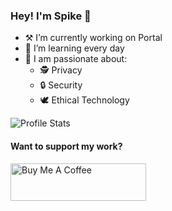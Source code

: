 ### Hey! I'm Spike :wave:

- ⚒️ I’m currently working on Portal
- 🌱 I’m learning every day
- 🧠 I am passionate about:
  - 🕵️ Privacy
  - 🔒 Security
  - 🕊️ Ethical Technology


![Profile Stats](https://github-readme-stats.vercel.app/api?username=spikecodes&theme=dark&show_icons=true)

#### Want to support my work?

<a href="https://www.buymeacoffee.com/spikecodes" target="_blank"><img src="https://cdn.buymeacoffee.com/buttons/v2/default-yellow.png" alt="Buy Me A Coffee" style="height: 60px !important;width: 217px !important;" ></a>
